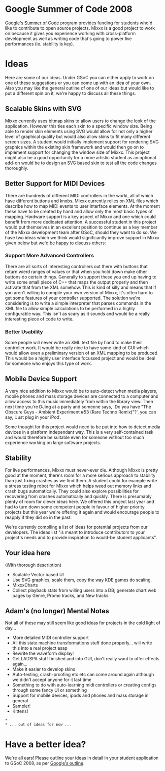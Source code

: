 # Google Summer of Code 2008

[Google's Summer of Code](http://code.google.com/soc/) program provides
funding for students who'd like to contribute to open source projects.
Mixxx is a good project to work on because it gives you experience
working with cross-platform development as well as writing code that's
going to power live performances (ie. stability is key).

# Ideas

Here are some of our ideas. Under GSoC you can either apply to work on
one of these suggestions or you can come up with an idea of your own.
Also you may like the general outline of one of our ideas but would like
to put a different spin on it, we're happy to discuss all these things.

## Scalable Skins with SVG

Mixxx currently uses bitmap skins to allow users to change the look of
the application. However this ties each skin to a specific window size.
Being able to render skin elements using SVG would allow for not only a
higher level of graphical quality but would also allow skins to fit many
different screen sizes. A student would initially implement support for
rendering SVG graphics within the existing skin framework and would then
go on to implement support for changing the window size of Mixxx. This
project might also be a good opportunity for a more artistic student as
an optional add-on would be to design an SVG based skin to test all the
code changes thoroughly.

## Better Support for MIDI Devices

There are hundreds of different MIDI controllers in the world, all of
which have different buttons and knobs. Mixxx currently relies on XML
files which describe how to map MIDI events to user interface elements.
At the moment these have to be created by hand and allow only the most
basic types of mapping. Hardware support is a key aspect of Mixxx and
one which could benefit from more dedicated attention. A successful
student in this project would put themselves in an excellent position to
continue as a key member of the Mixxx development team after GSoC,
should they want to do so. We have two ideas which we think would
significantly improve support in Mixxx given below but we'd be happy to
discuss others:

### Support More Advanced Controllers

There are all sorts of interesting controllers out there with buttons
that return wierd ranges of values or that when you hold down make other
buttons do certain things. Generally to support these you end up having
to write some small piece of C++ that maps the output properly and then
activate that from the XML somehow. This is kind of silly and means that
if you aren't willing to compile your own version of Mixxx, it's often
hard to get some features of your controller supported. The solution
we're considering is to write a simple interpreter that parses commands
in the XML file to allow simple calculations to be performed in a highly
configurable way. This isn't as scary as it sounds and would be a really
interesting piece of code to write.

### Better Usability

Some people will never write an XML text file by hand to make their
controller work. It would be really nice to have some kind of GUI which
would allow even a preliminary version of an XML mapping to be produced.
This would be a highly user interface focussed project and would be
ideal for someone who enjoys this type of work.

## Mobile Device Support

A very nice addition to Mixxx would be to auto-detect when media
players, mobile phones and mass storage devices are connected to a
computer and allow access to this music immediately from within the
library view. Then next time you're DJing at a party and someone says,
'Do you have "The Obscure Guys - Ambient Experiment \#53 (Rare Techno
Remix)"?', you can say, 'Just plug in your iPod'.

Some thought for this project would need to be put into how to detect
media devices in a platform independant way. This is a very
self-contained task and would therefore be suitable even for someone
without too much experience working on large software projects.

## Stability

For live performances, Mixxx must never-ever die. Although Mixxx is
pretty good at the moment, there's room for a more serious approach to
stability than just fixing crashes as we find them. A student could for
example write a stress testing robot for Mixxx which helps weed out
memory links and crash bugs automatically. They could also explore
possibilities for recovering from crashes automatically and quickly.
There is presumably plenty of room for clever ideas here. We offered
this project last year and had to turn down some competent people in
favour of higher priority projects but this year we're offering it again
and would encourage people to reapply if they did so in the past.

We're currently compiling a list of ideas for potential projects from
our developers. The ideas list "is meant to introduce contributors to
your project's needs and to provide inspiration to would-be student
applicants".

## Your idea here

(With thorough description)

  - Scalable Vector based UI
  - Use SVG graphics, scale them, copy the way KDE games do scaling.
  - MixxxCharts
  - Collect playback stats from willing users into a DB; generate chart
    web pages by Genre, Promo tracks, and New tracks

## Adam's (no longer) Mental Notes

Not all of these may still seem like good ideas for projects in the cold
light of day...

  - More detailed MIDI controller support
  - All this state machine transformations stuff done properly... will
    write this into a real project asap
  - Rewrite the waveform display\!
  - Get LADSPA stuff finished and into GUI, don't really want to offer
    effects again...
  - Make it easier to develop skins
  - Auto-testing, crash-proofing etc etc can come around again although
    we didn't accept anyone for it last time
  - Something to do with auto-learning midi controllers or creating
    configs through some fancy UI or something
  - Support for mobile devices, ipods and phones and mass storage in
    general
  - Sampler\!
  - Kittens\!

<!-- end list -->

    * 
    * ... out of ideas for now ...

# Have a better idea?

We're all ears\! Please outline your ideas in detail in your student
application to GSoC 2008, as per [Google's
outline](http://code.google.com/soc/2008/faqs.html#0.1_student_app).
